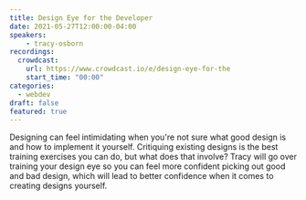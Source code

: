 ```yaml
---
title: Design Eye for the Developer
date: 2021-05-27T12:00:00-04:00
speakers:
    - tracy-osborn
recordings:
  crowdcast:
    url: https://www.crowdcast.io/e/design-eye-for-the
    start_time: "00:00"
categories:
  - webdev
draft: false
featured: true
---
```


Designing can feel intimidating when you're not sure what good design is and how to implement it yourself. Critiquing existing designs is the best training exercises you can do, but what does that involve? Tracy will go over training your design eye so you can feel more confident picking out good and bad design, which will lead to better confidence when it comes to creating designs yourself.
